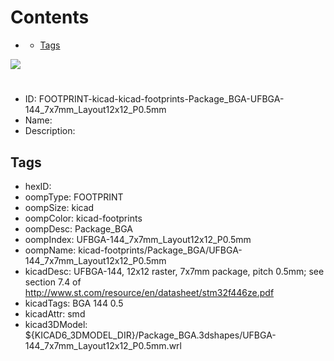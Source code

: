 



Contents
========

* [](#)
	* [Tags](#tags)
  
![][im]
# 

- ID: FOOTPRINT-kicad-kicad-footprints-Package_BGA-UFBGA-144_7x7mm_Layout12x12_P0.5mm
- Name: 
- Description: 

## Tags

- hexID: 
- oompType: FOOTPRINT
- oompSize: kicad
- oompColor: kicad-footprints
- oompDesc: Package_BGA
- oompIndex: UFBGA-144_7x7mm_Layout12x12_P0.5mm
- oompName: kicad-footprints/Package_BGA/UFBGA-144_7x7mm_Layout12x12_P0.5mm
- kicadDesc: UFBGA-144, 12x12 raster, 7x7mm package, pitch 0.5mm; see section 7.4 of http://www.st.com/resource/en/datasheet/stm32f446ze.pdf
- kicadTags: BGA 144 0.5
- kicadAttr: smd
- kicad3DModel: ${KICAD6_3DMODEL_DIR}/Package_BGA.3dshapes/UFBGA-144_7x7mm_Layout12x12_P0.5mm.wrl



[im]: image.png
